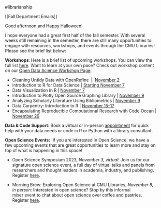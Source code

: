 #librarianship 

[[Fall Department Emails]]

Good afternoon and Happy Halloween!

I hope everyone had a great first half of the fall semester. With several weeks still remaining in the semester, there are still many opportunities to engage with resources, workshops, and events through the CMU Libraries! Please see the brief list below:

**Workshops**: Here is a brief list of upcoming workshops. You can view the full list [here](https://cmu.libcal.com/calendar/events/?cid=9148&t=d&d=0000-00-00&cal=9148&inc=0). Want to learn at your own pace? Check out workshop content on our [Open Data Science Workshop Page](https://cmu-lib.github.io/portfolio_workshop/).

- Cleaning Untidy Data with OpenRefine  |  [November 2](https://cmu.libcal.com/event/11068024)
- Introduction to R for Data Science | [Starting November 7](https://cmu.libcal.com/calendar/workshops?t=d&q=2-part%20introductory&cid=9148&cal=9148&inc=0) 
- Data Visualization in R | [November 7](https://cmu.libcal.com/event/11173860)
- Introduction to Plotly Open Source Graphing Library | [November 9](https://cmu.libcal.com/event/11067880)
- Analyzing Scholarly Literature Using Bibliometrics | [November 9](https://cmu.libcal.com/event/11068112)
- Data Carpentry: Introduction to R | [November 15-17](https://cmu.libcal.com/event/11098020)
- Encapsulating Reproducible Computational Research with Code Ocean | [November 29](https://cmu.libcal.com/event/11110715)

**Data & Code Support**: Book a virtual or in-person [appointment](https://www.library.cmu.edu/service/data-code-support) for quick help with your data needs or code in R or Python with a library consultant.

**Open Science Events:** 
If you are interested in Open Science, we have a few upcoming events that are great opportunities to learn more and stay on top of what is happening in this space!

- Open Science Symposium 2023, _November 3, virtual_: Join us for our signature open science event, a full day of virtual talks and panels from researchers and thought leaders in academia, industry, and publishing. Register [here](https://cmu-lib.github.io/OSS/). 

- Morning Brew: Exploring Open Science at CMU Libraries, _November 8, in person_: Interested in open science? Stop by this informal mixer event to chat about open science over coffee and pastries. Register [here](https://cmu.libcal.com/event/11171642).

